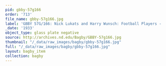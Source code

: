 ```yaml
---
pid: gbby-57g166
order: '713'
file_name: gbby-57g166.jpg
label: 'GBBY 57G/166: Nick Lukats and Harry Wunsch: Football Players - c1933'
_date: '1933'
object_type: glass plate negative
source: http://archives.nd.edu/Bagby/GBBY-57g166.jpg
thumbnail: "/_data/raw_images/bagby/gbby-57g166.jpg"
full: "/_data/raw_images/bagby/gbby-57g166.jpg"
layout: bagby_item
collection: bagby
---
```

